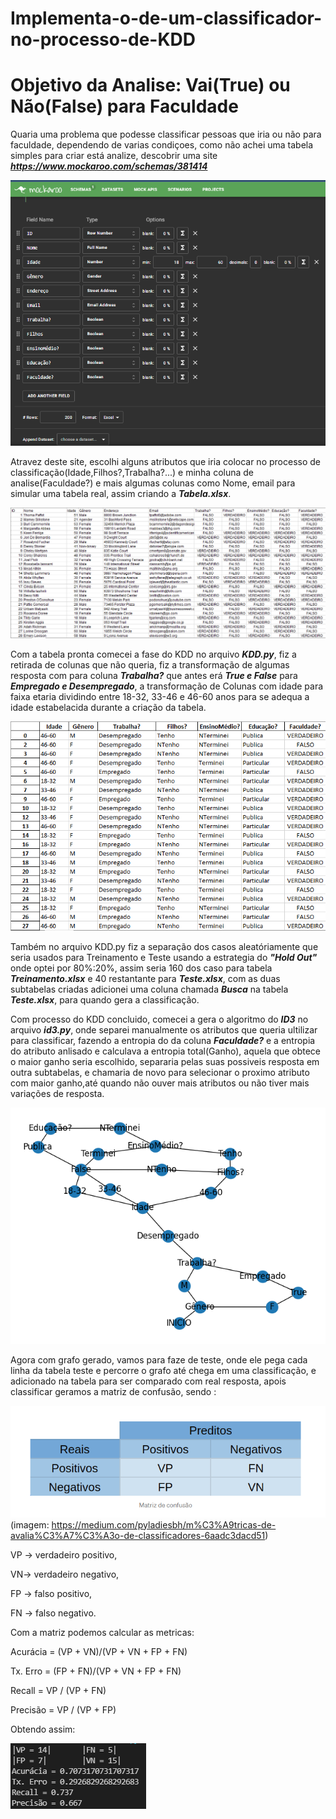 # Implementa-o-de-um-classificador-no-processo-de-KDD

# Objetivo da Analise: Vai(True) ou Não(False) para Faculdade

Quaria uma problema que podesse classificar pessoas que iria ou não para faculdade, dependendo de varias condiçoes, como não achei uma tabela simples para criar está analize, descobrir uma site ***https://www.mockaroo.com/schemas/381414***

![Screenshot](site.png)

Atravez deste site, escolhi alguns atributos que iria colocar no processo de classificação(Idade,Filhos?,Trabalha?...) e minha coluna de analise(Faculdade?) e mais algumas colunas como Nome, email para simular uma tabela real, assim criando a ***Tabela.xlsx***.

![Screenshot](Tabela.png)

Com a tabela pronta comecei a fase do KDD no arquivo ***KDD.py***, fiz a retirada de colunas que não queria, fiz a transformação de algumas resposta com para coluna ***Trabalha?*** que antes erá ***True e False*** para ***Empregado e Desempregado***, a transformação de Colunas com idade para faixa etaria dividindo entre 18-32, 33-46 e 46-60 anos para se adequa a idade estabelacida durante a criação da tabela.

![Screenshot](tabelatratada.png)

Também no arquivo KDD.py fiz a separação dos casos aleatóriamente que seria usados para Treinamento e Teste usando a estrategia do ***"Hold Out"*** onde optei por 80%:20%, assim seria 160 dos caso para tabela ***Treinamento.xlsx*** e  40 restantante para ***Teste.xlsx***, com as duas subtabelas criadas adicionei uma coluna chamada ***Busca*** na tabela ***Teste.xlsx***, para quando gera a classificação.

Com processo do KDD concluido, comecei a gera o algoritmo do ***ID3*** no arquivo ***id3.py***,  onde separei manualmente os atributos que queria ultilizar para classificar, fazendo a entropia do da coluna ***Faculdade?*** e a entropia do atributo anlisado e calculava a entropia total(Ganho), aquela que obtece o maior ganho seria escolhido, separaria pelas suas possiveis resposta em outra subtabelas, e chamaria de novo para selecionar o proximo atributo com maior ganho,até quando não ouver mais atributos ou não tiver mais variações de resposta.

![Screenshot](grafo.png)

Agora com grafo gerado, vamos para faze de teste, onde ele pega cada linha da tabela teste e percorre o grafo até chega em uma classificação, e adicionado na tabela para ser comparado com real resposta, apois classificar geramos a matriz de confusão, sendo :

![Screenshot](MC.png)
(imagem: https://medium.com/pyladiesbh/m%C3%A9tricas-de-avalia%C3%A7%C3%A3o-de-classificadores-6aadc3dacd51)

VP -> verdadeiro positivo,

VN-> verdadeiro negativo,

FP -> falso positivo,

FN -> falso negativo.

Com a matriz podemos calcular as metricas:

Acurácia = (VP + VN)/(VP + VN + FP + FN)

Tx. Erro = (FP + FN)/(VP + VN + FP + FN)

Recall =  VP / (VP + FN) 

Precisão = VP / (VP + FP)

Obtendo assim:
   
![Screenshot](Resultado.png)

